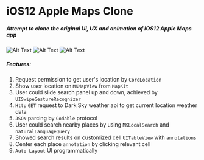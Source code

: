 # iOS12 Apple Maps Clone

##### Attempt to clone the original UI, UX and animation of iOS12 Apple Maps app

![Alt Text](https://media.giphy.com/media/5n9q1iy4mE0JEMoxkN/giphy.gif) ![Alt Text](https://media.giphy.com/media/5wFUxlmrZnd1D2SR5G/giphy.gif)  ![Alt Text](https://https://media.giphy.com/media/1mgnqExHF3OZSt93BI/giphy.gif)

##### Features:
1. Request permission to get user's location by `CoreLocation`
2. Show user location on `MKMapView` from `MapKit`
3. User could slide search panel up and down, achieved by `UISwipeGestureRecognizer`
4. `Http` `GET` request to Dark Sky weather api to get current location weather data
5. `JSON` parcing by `Codable` protocol
6. User could search nearby places by using `MKLocalSearch` and `naturalLanguageQuery`
7. Showed search results on customized cell `UITableView` with `annotations`
8. Center each place `annotation` by clicking relevant cell
9. `Auto Layout` UI programmatically

